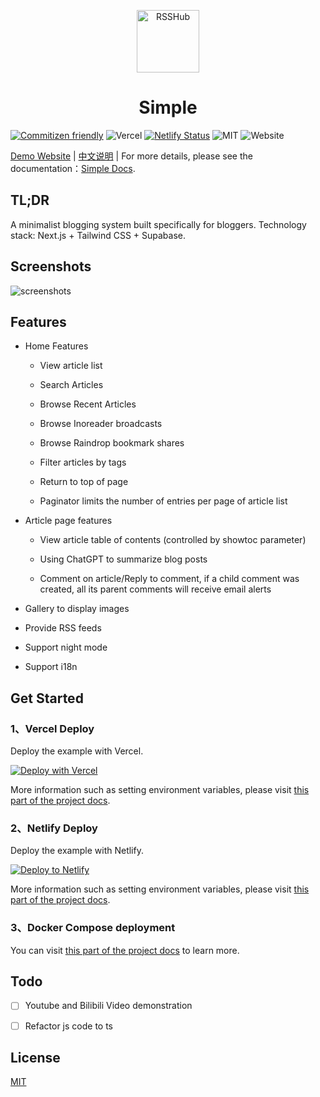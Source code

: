 <p align="center">
<img src="https://vip2.loli.io/2023/04/17/AYctDuH2fbriGPQ.webp" alt="RSSHub" width="100">
</p>

<h1 align="center">Simple</h1>

[![Commitizen friendly](https://img.shields.io/badge/commitizen-friendly-brightgreen.svg)](http://commitizen.github.io/cz-cli/)
![Vercel](https://vercelbadge.vercel.app/api/simple-is-awesome/simple)
[![Netlify Status](https://api.netlify.com/api/v1/badges/a9a7ac9b-9a45-4336-9383-4c76af5b397a/deploy-status)](https://app.netlify.com/sites/demo-njxzc/deploys)
![MIT](https://img.shields.io/github/license/simple-is-awesome/simple?style=plastic)
![Website](https://img.shields.io/website?url=https%3A%2F%2Fdemo.njxzc.top)

[Demo Website](https://demo.njxzc.top) | [中文说明](https://github.com/simple-is-awesome/simple/blob/main/README.zh-CN.md) | For more details, please see the documentation：[Simple Docs](https://docs.njxzc.top).

## TL;DR

A minimalist blogging system built specifically for bloggers. Technology stack: Next.js + Tailwind CSS + Supabase.

## Screenshots

![screenshots](https://vip2.loli.io/2023/04/17/oKfPLRXCM58rHZA.webp)

## Features

- Home Features

    - View article list

    - Search Articles

    - Browse Recent Articles

    - Browse Inoreader broadcasts

    - Browse Raindrop bookmark shares

    - Filter articles by tags

    - Return to top of page

    - Paginator limits the number of entries per page of article list

- Article page features

    - View article table of contents (controlled by showtoc parameter)

    - Using ChatGPT to summarize blog posts

    - Comment on article/Reply to comment, if a child comment was created, all its parent comments will receive email alerts

- Gallery to display images

- Provide RSS feeds

- Support night mode

- Support i18n

## Get Started

### 1、Vercel Deploy

Deploy the example with Vercel.

[![Deploy with Vercel](https://vercel.com/button)](https://vercel.com/new/clone?repository-url=https://github.com/simple-is-awesome/simple)

More information such as setting environment variables, please visit [this part of the project docs](https://docs.njxzc.top/docs/usage/vercel-deploy/).

### 2、Netlify Deploy

Deploy the example with Netlify.

[![Deploy to Netlify](https://www.netlify.com/img/deploy/button.svg)](https://app.netlify.com/start/deploy?repository=https://github.com/simple-is-awesome/simple)

More information such as setting environment variables, please visit [this part of the project docs](https://docs.njxzc.top/docs/usage/netlify-deploy/).

### 3、Docker Compose deployment

You can visit [this part of the project docs](https://docs.njxzc.top/docs/usage/selfhosted-deploy) to learn more.

## Todo

- [ ] Youtube and Bilibili Video demonstration

- [ ] Refactor js code to ts

## License

[MIT](https://github.com/simple-is-awesome/simple/blob/main/LICENSE)